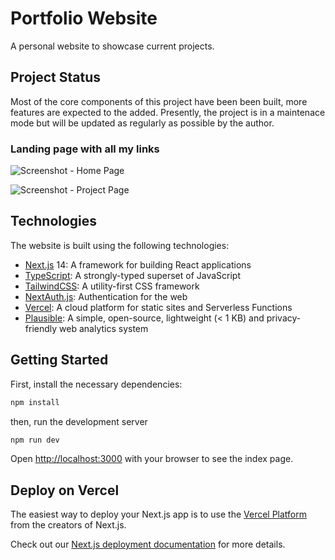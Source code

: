 # Portfolio Website

A personal website to showcase current projects. 

## Project Status

Most of the core components of this project have been been built, more features are expected to the added. Presently, the project is in a maintenace mode but will be updated as regularly as possible by the author.

### Landing page with all my links

![Screenshot - Home Page](https://ik.imagekit.io/xitvuuh9spa/portfolio/screenshot1_vvIWeqz35.png)

![Screenshot - Project Page](https://ik.imagekit.io/xitvuuh9spa/portfolio/screenshot2_0rI98XvEB.png)

## Technologies

The website is built using the following technologies:

-   [Next.js](https://nextjs.org/) 14: A framework for building React applications
-   [TypeScript](https://www.typescriptlang.org/): A strongly-typed superset of JavaScript
-   [TailwindCSS](https://tailwindcss.com/): A utility-first CSS framework
-   [NextAuth.js](https://authjs.dev/): Authentication for the web
-   [Vercel](https://vercel.com/): A cloud platform for static sites and Serverless Functions
-   [Plausible](https://plausible.io/): A simple, open-source, lightweight (< 1 KB) and privacy-friendly web analytics system


## Getting Started

First, install the necessary dependencies:

```bash
npm install
```

then, run the development server

```bash
npm run dev
```

Open [http://localhost:3000](http://localhost:3000) with your browser to see the index page.

## Deploy on Vercel

The easiest way to deploy your Next.js app is to use the [Vercel Platform](https://vercel.com/new?utm_medium=default-template&filter=next.js&utm_source=create-next-app&utm_campaign=create-next-app-readme) from the creators of Next.js.

Check out our [Next.js deployment documentation](https://nextjs.org/docs/deployment) for more details.
